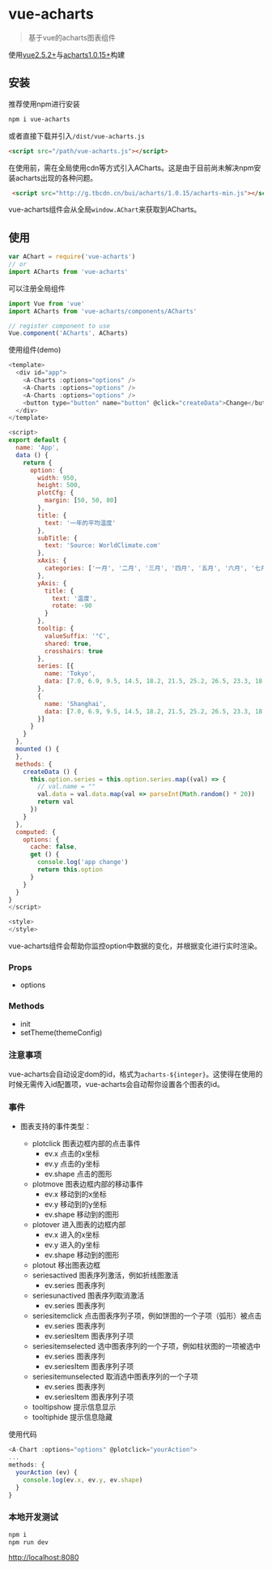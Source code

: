 # vue-acharts

> 基于vue的acharts图表组件

使用[vue2.5.2+](https://cn.vuejs.org/)与[acharts1.0.15+](https://github.com/acharts/acharts)构建

## 安装
推荐使用npm进行安装
```bash
npm i vue-acharts
```

或者直接下载并引入`/dist/vue-acharts.js`
```html
<script src="/path/vue-acharts.js"></script>
```
在使用前，需在全局使用cdn等方式引入ACharts。这是由于目前尚未解决npm安装acharts出现的各种问题。
```html
 <script src="http://g.tbcdn.cn/bui/acharts/1.0.15/acharts-min.js"></script>
```
vue-acharts组件会从全局`window.AChart`来获取到ACharts。


## 使用

```js
var AChart = require('vue-acharts')
// or
import ACharts from 'vue-acharts'
```

可以注册全局组件
```js
import Vue from 'vue'
import ACharts from 'vue-acharts/components/ACharts'

// register component to use
Vue.component('ACharts', ACharts)
```

使用组件(demo)
```js
<template>
  <div id="app">
    <A-Charts :options="options" />
    <A-Charts :options="options" />
    <A-Charts :options="options" />
    <button type="button" name="button" @click="createData">Change</button>
  </div>
</template>

<script>
export default {
  name: 'App',
  data () {
    return {
      option: {
        width: 950,
        height: 500,
        plotCfg: {
          margin: [50, 50, 80]
        },
        title: {
          text: '一年的平均温度'
        },
        subTitle: {
          text: 'Source: WorldClimate.com'
        },
        xAxis: {
          categories: ['一月', '二月', '三月', '四月', '五月', '六月', '七月', '八月', '九月', '十月', '十一月', '十二月']
        },
        yAxis: {
          title: {
            text: '温度',
            rotate: -90
          }
        },
        tooltip: {
          valueSuffix: '°C',
          shared: true,
          crosshairs: true
        },
        series: [{
          name: 'Tokyo',
          data: [7.0, 6.9, 9.5, 14.5, 18.2, 21.5, 25.2, 26.5, 23.3, 18.3, 13.9, 9.6]
        },
        {
          name: 'Shanghai',
          data: [7.0, 6.9, 9.5, 14.5, 18.2, 21.5, 25.2, 26.5, 23.3, 18.3, 13.9, 9.6]
        }]
      }
    }
  },
  mounted () {
  },
  methods: {
    createData () {
      this.option.series = this.option.series.map((val) => {
        // val.name = ""
        val.data = val.data.map(val => parseInt(Math.random() * 20))
        return val
      })
    }
  },
  computed: {
    options: {
      cache: false,
      get () {
        console.log('app change')
        return this.option
      }
    }
  }
}
</script>

<style>
</style>

```
vue-acharts组件会帮助你监控option中数据的变化，并根据变化进行实时渲染。

### Props
+ options

### Methods
+ init
+ setTheme(themeConfig)

### 注意事项
vue-acharts会自动设定dom的id，格式为`acharts-${integer}`。这使得在使用的时候无需传入id配置项，vue-acharts会自动帮你设置各个图表的id。

### 事件
+ 图表支持的事件类型：

  + plotclick 图表边框内部的点击事件
    + ev.x 点击的x坐标
    + ev.y 点击的y坐标
    + ev.shape 点击的图形
  + plotmove 图表边框内部的移动事件
    + ev.x 移动到的x坐标
    + ev.y 移动到的y坐标
    + ev.shape 移动到的图形
  + plotover 进入图表的边框内部
    + ev.x 进入的x坐标
    + ev.y 进入的y坐标
    + ev.shape 移动到的图形
  + plotout 移出图表边框
  + seriesactived 图表序列激活，例如折线图激活
    + ev.series 图表序列
  + seriesunactived 图表序列取消激活
    + ev.series 图表序列
  + seriesitemclick 点击图表序列子项，例如饼图的一个子项（弧形）被点击
    + ev.series 图表序列
    + ev.seriesItem 图表序列子项
  + seriesitemselected 选中图表序列的一个子项，例如柱状图的一项被选中
    + ev.series 图表序列
    + ev.seriesItem 图表序列子项
  + seriesitemunselected 取消选中图表序列的一个子项
    + ev.series 图表序列
    + ev.seriesItem 图表序列子项
  + tooltipshow 提示信息显示
  + tooltiphide 提示信息隐藏

使用代码
```js
<A-Chart :options="options" @plotclick="yourAction">
...
methods: {
  yourAction (ev) {
    console.log(ev.x, ev.y, ev.shape)
  }
}
```
### 本地开发测试
```bash
npm i
npm run dev
```
[http://localhost:8080](http://localhost:8080)
